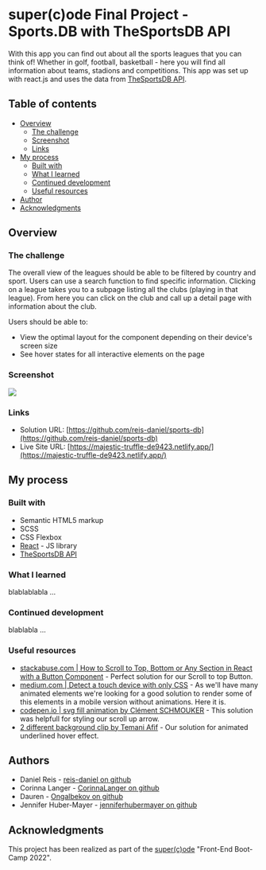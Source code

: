 # super(c)ode Final Project - Sports.DB with TheSportsDB API

With this app you can find out about all the sports leagues that you can think of! Whether in golf, football, basketball - here you will find all information about teams, stadions and competitions. This app was set up with react.js and uses the data from [TheSportsDB API](https://www.thesportsdb.com/api.php).

## Table of contents

- [Overview](#overview)
  - [The challenge](#the-challenge)
  - [Screenshot](#screenshot)
  - [Links](#links)
- [My process](#my-process)
  - [Built with](#built-with)
  - [What I learned](#what-i-learned)
  - [Continued development](#continued-development)
  - [Useful resources](#useful-resources)
- [Author](#author)
- [Acknowledgments](#acknowledgments)

## Overview

### The challenge

The overall view of the leagues should be able to be filtered by country and sport. Users can use a search function to find specific information. Clicking on a league takes you to a subpage listing all the clubs (playing in that league). From here you can click on the club and call up a detail page with information about the club.

Users should be able to:

- View the optimal layout for the component depending on their device's screen size
- See hover states for all interactive elements on the page

### Screenshot

![](./screenshot.jpg)

### Links

- Solution URL: [https://github.com/reis-daniel/sports-db](https://github.com/reis-daniel/sports-db)
- Live Site URL: [https://majestic-truffle-de9423.netlify.app/](https://majestic-truffle-de9423.netlify.app/)

## My process

### Built with

- Semantic HTML5 markup
- SCSS
- CSS Flexbox
- [React](https://reactjs.org/) - JS library
- [TheSportsDB API](https://www.thesportsdb.com/api.php)

### What I learned

blablablabla ...

### Continued development

blablabla ...

### Useful resources

- [stackabuse.com | How to Scroll to Top, Bottom or Any Section in React with a Button Component](https://stackabuse.com/how-to-scroll-to-top-in-react-with-a-button-component/) - Perfect solution for our Scroll to top Button.
- [medium.com | Detect a touch device with only CSS](https://ferie.medium.com/detect-a-touch-device-with-only-css-9f8e30fa1134) - As we'll have many animated elements we're looking for a good solution to render some of this elements in a mobile version without animations. Here it is.
- [codepen.io | svg fill animation by Clément SCHMOUKER](https://codepen.io/clementschmouker/pen/PoZVmod) - This solution was helpfull for styling our scroll up arrow.
- [2 different background clip by Temani Afif](https://codepen.io/t_afif/pen/NWyNGVM) - Our solution for animated underlined hover effect.

## Authors

- Daniel Reis - [reis-daniel on github](https://github.com/reis-daniel)
- Corinna Langer - [CorinnaLanger on github](https://github.com/CorinnaLanger)
- Dauren - [Ongalbekov on github](https://github.com/Ongalbekov)
- Jennifer Huber-Mayer - [jenniferhubermayer on github](https://github.com/jenniferhubermayer)

## Acknowledgments

This project has been realized as part of the [super(c)ode](https://www.super-code.de/) "Front-End Boot-Camp 2022".

